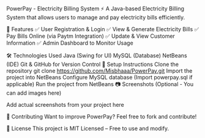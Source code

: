 PowerPay - Electricity Billing System ⚡
A Java-based Electricity Billing System that allows users to manage and pay electricity bills efficiently.

📌 Features
✅ User Registration & Login
✅ View & Generate Electricity Bills
✅ Pay Bills Online (via Paytm Integration)
✅ Update & View Customer Information
✅ Admin Dashboard to Monitor Usage

🛠 Technologies Used
Java (Swing for UI)
MySQL (Database)
NetBeans (IDE)
Git & GitHub for Version Control
🚀 Setup Instructions
Clone the repository
      git clone https://github.com/Misbhaaa/PowerPay.git
Import the project into NetBeans
Configure MySQL database (Import powerpay.sql if applicable)
Run the project from NetBeans
📷 Screenshots (Optional - You can add images here)

Add actual screenshots from your project here

📩 Contributing
Want to improve PowerPay? Feel free to fork and contribute!

📜 License
This project is MIT Licensed – Free to use and modify.

